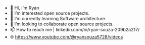 - 👋 Hi, I’m Ryan
- 👀 I’m interested open source projects.
- 🌱 I’m currently learning Software architecture.
- 💞️ I’m looking to collaborate open source projects.
- 📫 How to reach me | linkedin.com/in/ryan-souza-209b2a217/
- 🌐 https://www.youtube.com/@ryansouza5728/videos

<!---
FagosCORP/FagosCORP is a ✨ special ✨ repository because its `README.md` (this file) appears on your GitHub profile.
You can click the Preview link to take a look at your changes.
--->
